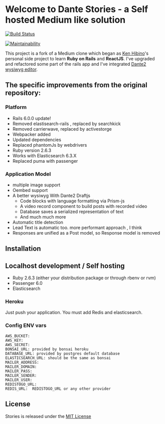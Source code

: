 # Welcome to Dante Stories - a Self hosted Medium like solution

[![Build Status](https://travis-ci.org/michelson/dante-stories.svg?branch=master)](https://travis-ci.org/michelson/dante-stories)

[![Maintainability](https://api.codeclimate.com/v1/badges/c73c3860d7ccb4c8ada1/maintainability)](https://codeclimate.com/github/michelson/dante-stories/maintainability)

This project is a fork of a Medium clone which began as [Ken Hibino](https://github.com/hibiken/stories)'s personal side project to learn **Ruby on Rails** and **ReactJS**. I've upgraded and refactored some part of the rails app and I've integrated [Dante2 wysiwyg editor](https://michelson.github.io/dante2).

## The specific improvements from the original repository:

### Platform

+ Rails 6.0.0 update!
+ Removed elastisearch-rails , replaced by searchkick
+ Removed carrierwave, replaced by activestorge
+ Webpacker added
+ Updated dependencies
+ Replaced phantomJs by webdrivers
+ Ruby version 2.6.3
+ Works with Elasticsearch 6.3.X
+ Replaced puma with passenger

### Application Model

+ multiple image support
+ Oembed support
+ A better wysiwyg With Dante2 Draftjs
  + Code blocks with language formatting via Prism-js
  + A video record component to build posts with recorded video
  + Database saves a serialized representation of text
  + And much much more
+ Automatic title detection
+ Lead Text is automatic too. more performant approach , I think
+ Responses are unified as a Post model, so Response model is removed


## Installation
## Localhost development / Self hosting
+ Ruby 2.6.3 (either your distribution package or through rbenv or rvm)
+ Passenger 6.0
+ Elasticsearch

### Heroku

Just push your application. You must add Redis and elasticsearch.

### Config ENV vars

```
AWS_BUCKET:  
AWS_KEY:    
AWS_SECRET:   
BONSAI_URL: provided by bonsai heroku
DATABASE_URL: provided by postgres default database
ELASTICSEARCH_URL: should be the same as bonsai
MAILER_ADDRESS:  
MAILER_DOMAIN:   
MAILER_PASS:     
MAILER_SENDER:   
MAILER_USER:
REDISTOGO_URL:
REDIS_URL:  REDISTOGO_URL or any other provider
```   


## License
Stories is released under the [MIT License](https://opensource.org/licenses/MIT)
